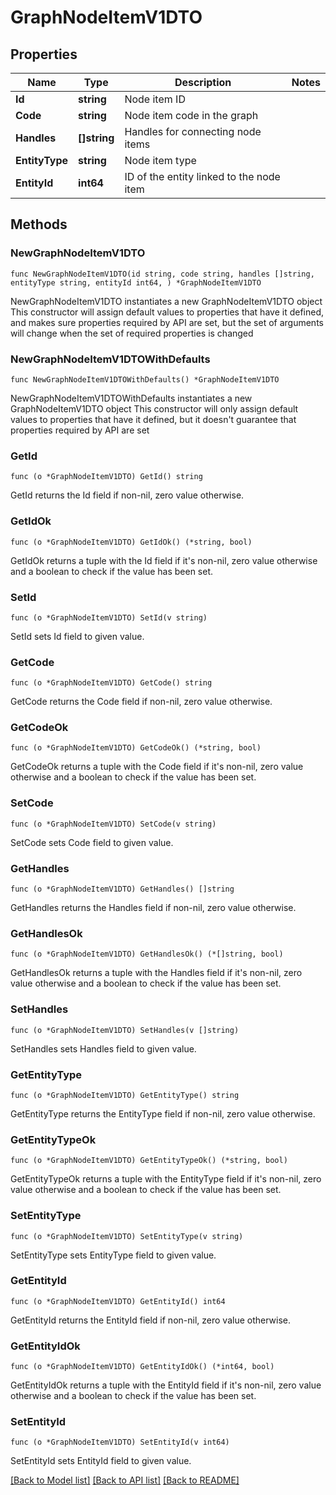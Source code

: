 # GraphNodeItemV1DTO

## Properties

Name | Type | Description | Notes
------------ | ------------- | ------------- | -------------
**Id** | **string** | Node item ID | 
**Code** | **string** | Node item code in the graph | 
**Handles** | **[]string** | Handles for connecting node items | 
**EntityType** | **string** | Node item type | 
**EntityId** | **int64** | ID of the entity linked to the node item | 

## Methods

### NewGraphNodeItemV1DTO

`func NewGraphNodeItemV1DTO(id string, code string, handles []string, entityType string, entityId int64, ) *GraphNodeItemV1DTO`

NewGraphNodeItemV1DTO instantiates a new GraphNodeItemV1DTO object
This constructor will assign default values to properties that have it defined,
and makes sure properties required by API are set, but the set of arguments
will change when the set of required properties is changed

### NewGraphNodeItemV1DTOWithDefaults

`func NewGraphNodeItemV1DTOWithDefaults() *GraphNodeItemV1DTO`

NewGraphNodeItemV1DTOWithDefaults instantiates a new GraphNodeItemV1DTO object
This constructor will only assign default values to properties that have it defined,
but it doesn't guarantee that properties required by API are set

### GetId

`func (o *GraphNodeItemV1DTO) GetId() string`

GetId returns the Id field if non-nil, zero value otherwise.

### GetIdOk

`func (o *GraphNodeItemV1DTO) GetIdOk() (*string, bool)`

GetIdOk returns a tuple with the Id field if it's non-nil, zero value otherwise
and a boolean to check if the value has been set.

### SetId

`func (o *GraphNodeItemV1DTO) SetId(v string)`

SetId sets Id field to given value.


### GetCode

`func (o *GraphNodeItemV1DTO) GetCode() string`

GetCode returns the Code field if non-nil, zero value otherwise.

### GetCodeOk

`func (o *GraphNodeItemV1DTO) GetCodeOk() (*string, bool)`

GetCodeOk returns a tuple with the Code field if it's non-nil, zero value otherwise
and a boolean to check if the value has been set.

### SetCode

`func (o *GraphNodeItemV1DTO) SetCode(v string)`

SetCode sets Code field to given value.


### GetHandles

`func (o *GraphNodeItemV1DTO) GetHandles() []string`

GetHandles returns the Handles field if non-nil, zero value otherwise.

### GetHandlesOk

`func (o *GraphNodeItemV1DTO) GetHandlesOk() (*[]string, bool)`

GetHandlesOk returns a tuple with the Handles field if it's non-nil, zero value otherwise
and a boolean to check if the value has been set.

### SetHandles

`func (o *GraphNodeItemV1DTO) SetHandles(v []string)`

SetHandles sets Handles field to given value.


### GetEntityType

`func (o *GraphNodeItemV1DTO) GetEntityType() string`

GetEntityType returns the EntityType field if non-nil, zero value otherwise.

### GetEntityTypeOk

`func (o *GraphNodeItemV1DTO) GetEntityTypeOk() (*string, bool)`

GetEntityTypeOk returns a tuple with the EntityType field if it's non-nil, zero value otherwise
and a boolean to check if the value has been set.

### SetEntityType

`func (o *GraphNodeItemV1DTO) SetEntityType(v string)`

SetEntityType sets EntityType field to given value.


### GetEntityId

`func (o *GraphNodeItemV1DTO) GetEntityId() int64`

GetEntityId returns the EntityId field if non-nil, zero value otherwise.

### GetEntityIdOk

`func (o *GraphNodeItemV1DTO) GetEntityIdOk() (*int64, bool)`

GetEntityIdOk returns a tuple with the EntityId field if it's non-nil, zero value otherwise
and a boolean to check if the value has been set.

### SetEntityId

`func (o *GraphNodeItemV1DTO) SetEntityId(v int64)`

SetEntityId sets EntityId field to given value.



[[Back to Model list]](../README.md#documentation-for-models) [[Back to API list]](../README.md#documentation-for-api-endpoints) [[Back to README]](../README.md)


